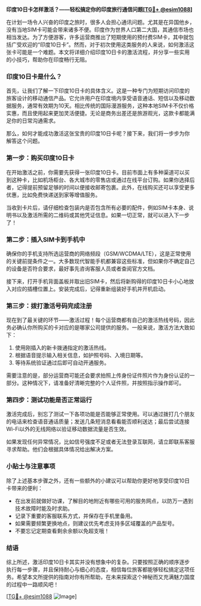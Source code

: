 **印度10日卡怎样激活？——轻松搞定你的印度旅行通信问题[[TG💪+ @esim1088](https://t.me/s/esim1088)]**

在计划一场令人兴奋的印度之旅时，很多人会担心通讯问题。尤其是在异国他乡，没有当地SIM卡可能会带来诸多不便。印度作为世界人口第二大国，其通信市场也相当发达。为了方便游客，许多运营商推出了短期使用的预付费SIM卡，其中就包括广受欢迎的“印度10日卡”。然而，对于初次使用这类服务的人来说，如何激活这张卡可能是一个难题。本文将详细介绍印度10日卡的激活流程，并分享一些实用的小技巧，帮助你在印度畅行无阻。

### 印度10日卡是什么？

首先，让我们了解一下印度10日卡的具体含义。这是一种专门为短期访问印度的旅客设计的移动通信产品。它允许用户在印度境内享受语音通话、短信以及移动数据服务，通常有效期为10天。相比传统的国际漫游服务，这种本地SIM卡不仅价格实惠，而且使用起来更加灵活便捷。无论是商务出差还是旅游观光，这款卡都能满足你的日常沟通需求。

那么，如何才能成功激活这张宝贵的印度10日卡呢？接下来，我们将一步步为你解答这个问题。

### 第一步：购买印度10日卡

在开始激活之前，你需要先获得一张印度10日卡。目前市面上有多种渠道可以买到这种卡，比如机场柜台、各大城市的零售店或通过在线平台订购。如果你选择后者，记得提前预留足够的时间以便接收邮寄包裹。此外，在线购买还可以享受更多优惠，比如免费快递送到家等增值服务。

当收到卡片后，请仔细检查包装内是否包含所有必要的配件，例如SIM卡本身、说明书以及激活所需的二维码或其他凭证信息。如果一切正常，就可以进入下一步了！

### 第二步：插入SIM卡到手机中

确保你的手机支持所选运营商的网络频段（GSM/WCDMA/LTE），这是正常使用的关键前提条件之一。大多数现代智能手机都兼容这些标准，但如果你不确定自己的设备是否符合要求，最好事先咨询客服人员或者查阅官方文档。

接下来，打开手机背面盖板并取出旧SIM卡，然后将新购得的印度10日卡小心地放入对应的插槽位置上。安装完成后，记得重新组装好手机并开机启动。

### 第三步：拨打激活号码完成注册

现在到了最关键的环节——激活过程！每个运营商都有自己的激活热线号码，因此务必确认你所购买的卡对应的是哪家公司提供的服务。一般来说，激活方法大致如下：

1. 使用刚插入的新卡拨通指定的激活热线。
2. 根据语音提示输入相关信息，如护照号码、入境日期等。
3. 等待系统验证通过后即可自动开通服务。

需要注意的是，部分运营商可能还会要求拍照上传身份证件照片作为身份认证的一部分。这种情况下，请准备好清晰完整的个人证件照，并按照指示操作即可。

### 第四步：测试功能是否正常运行

激活完成后，别忘了测试一下各项功能是否能够正常使用。可以通过拨打几个朋友的电话来检查语音通话质量；发送几条短消息看看能否顺利送达；最后尝试连接Wi-Fi以外的无线网络以验证移动数据流量是否生效。

如果发现任何异常情况，比如信号强度不足或者无法登录互联网，请立即联系客服寻求帮助。他们会根据具体情况给出解决方案。

### 小贴士与注意事项

除了上述基本步骤之外，还有一些额外的小建议可以帮助你更好地享受印度10日卡带来的便利：

- 在出发前就做好功课，了解目的地附近有哪些可用的服务网点，以防万一遇到技术故障时能及时求助。
- 记录下重要的客服联系方式，并保存在手机里备用。
- 如果需要频繁更换地点，则建议优先考虑支持多区域覆盖的产品型号。
- 不要忘记定期查看剩余余额以免超支哦！

### 结语

综上所述，激活印度10日卡其实并没有想象中的复杂。只要按照正确的顺序逐步执行每一步骤，并且保持耐心与细心的态度，相信每位旅客都能够轻松搞定这项任务。希望本文所提供的指南对你有所帮助，在未来探索这个神秘而又充满魅力国度的过程中一路顺风吧！

[[TG💪+ @esim1088](https://t.me/s/esim1088) ![Image](https://i.postimg.cc/4NQfJmqS/Snipaste-2025-05-13-00-14-12.png)]
